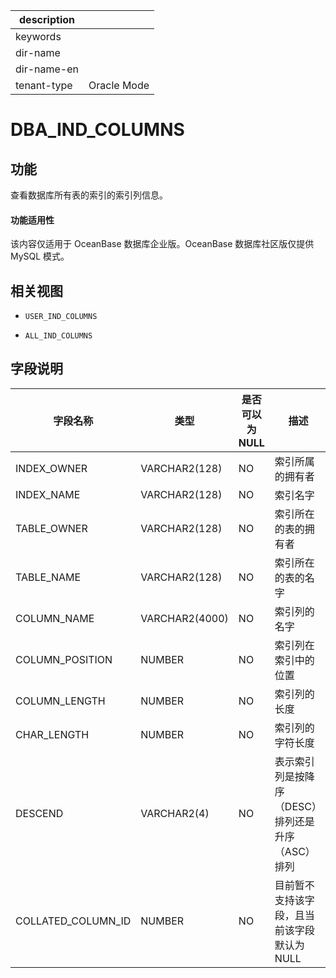 |description||
|---|---|
|keywords||
|dir-name||
|dir-name-en||
|tenant-type|Oracle Mode|

DBA_IND_COLUMNS 
====================================

功能 
-----------

查看数据库所有表的索引的索引列信息。

  <main id="notice" >
    <h4>功能适用性</h4>
    <p>该内容仅适用于 OceanBase 数据库企业版。OceanBase 数据库社区版仅提供 MySQL 模式。</p>
  </main>

相关视图 
-------------

* `USER_IND_COLUMNS`

  

* `ALL_IND_COLUMNS`

  




字段说明 
-------------



|      **字段名称**      |     **类型**     | **是否可以为 NULL** |            **描述**            |
|--------------------|----------------|----------------|------------------------------|
| INDEX_OWNER        | VARCHAR2(128)  | NO             | 索引所属的拥有者                     |
| INDEX_NAME         | VARCHAR2(128)  | NO             | 索引名字                         |
| TABLE_OWNER        | VARCHAR2(128)  | NO             | 索引所在的表的拥有者                   |
| TABLE_NAME         | VARCHAR2(128)  | NO             | 索引所在的表的名字                    |
| COLUMN_NAME        | VARCHAR2(4000) | NO             | 索引列的名字                       |
| COLUMN_POSITION    | NUMBER         | NO             | 索引列在索引中的位置                   |
| COLUMN_LENGTH      | NUMBER         | NO             | 索引列的长度                       |
| CHAR_LENGTH        | NUMBER         | NO             | 索引列的字符长度                     |
| DESCEND            | VARCHAR2(4)    | NO             | 表示索引列是按降序（DESC）排列还是升序（ASC）排列 |
| COLLATED_COLUMN_ID | NUMBER         | NO             | 目前暂不支持该字段，且当前该字段默认为 NULL                             |



